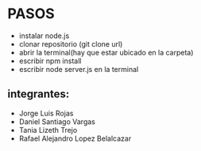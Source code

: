 # PASOS
* instalar node.js
* clonar repositorio (git clone url)
* abrir la terminal(hay que estar ubicado en la carpeta) 
* escribir npm install
* escribir node server.js en la terminal

## integrantes: 
- Jorge Luis Rojas
- Daniel Santiago Vargas
- Tania Lizeth Trejo
- Rafael Alejandro Lopez Belalcazar
